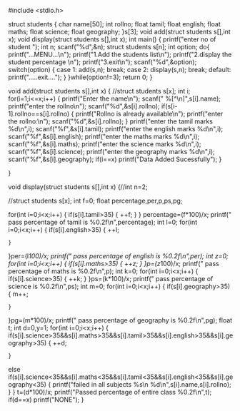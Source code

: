 #include <stdio.h>

struct students
{
char name[50];
int rollno;
float tamil;
float english;
float maths;
float science;
float geography;
}s[3];
void add(struct students s[],int x);
void display(struct students s[],int x);
int main()
{
printf("enter no of student ");
int n;
scanf("%d",&n);
struct students s[n];
int option;
do{
printf("...MENU...\n");
printf("1.Add the students list\n");
printf("2.display the student percentage \n");
printf("3.exit\n");
scanf("%d",&option);
switch(option)
{
case 1:
add(s,n);
break;
case 2:
display(s,n);
break;
default:
printf(".....exit....");
}
}while(option!=3);
return 0;
}

void add(struct students s[],int x)
{
//struct students s[x];
int i;
for(i=1;i<=x;i++)
{
printf("Enter the name\n");
scanf(" %[^\n]",s[i].name);
printf("enter the rollno\n");
scanf("%d",&s[i].rollno);
if(s[i-1].rollno==s[i].rollno)
{
printf("Rollno is already available\n");
printf("enter the rollno:\n");
scanf("%d",&s[i].rollno);
}
printf("enter the tamil marks %d\n",i);
scanf("%f",&s[i].tamil);
printf("enter the english marks %d\n",i);
scanf("%f",&s[i].english);
printf("enter the maths marks %d\n",i);
scanf("%f",&s[i].maths);
printf("enter the science marks %d\n",i);
scanf("%f",&s[i].science);
printf("enter the geography marks %d\n",i);
scanf("%f",&s[i].geography);
if(i==x)
printf("Data Added Sucessfully");
}

}

void display(struct students s[],int x)
{//int n=2;

//struct students s[x];
int f=0;
float percentage,per,p,ps,pg;

for(int i=0;i<x;i++)
{
    if(s[i].tamil>35)
    {
        ++f;
    }
}
percentage=(f*100)/x;
printf(" pass percentage of tamil is %0.2f\n",percentage);
int l=0;
for(int i=0;i<x;i++)
{
    if(s[i].english>35)
    {
        ++l;
     
    }
}per=(l*100)/x;
printf(" pass percentage of english is %0.2f\n",per);
int z=0;
for(int i=0;i<x;i++)
{
    if(s[i].maths>35)
    {
        ++z;
    }
}p=(z*100)/x;
printf(" pass percentage of maths is %0.2f\n",p);
int k=0;
for(int i=0;i<x;i++)
{
    if(s[i].science>35)
    {
        ++k;
    }
}ps=(k*100)/x;
printf(" pass percentage of science is %0.2f\n",ps);
int m=0;
for(int i=0;i<x;i++)
{
    if(s[i].geography>35)
    {
        m++;
     
    }
}pg=(m*100)/x;
printf(" pass percentage of geography is %0.2f\n",pg);
float t;
int d=0,y=1;
for(int i=0;i<x;i++)
{
    if(s[i].science>35&&s[i].maths>35&&s[i].tamil>35&&s[i].english>35&&s[i].geography>35)
    {
       ++d;
       
    }
   else if(s[i].science<35&&s[i].maths<35&&s[i].tamil<35&&s[i].english<35&&s[i].geography<35)
    {
       printf("failed in all subjects %s\n %d\n",s[i].name,s[i].rollno);
    }
}
t=(d*100)/x;
printf("Passed percentage of entire class %0.2f\n",t);
if(d==x)
printf("NONE");
}


